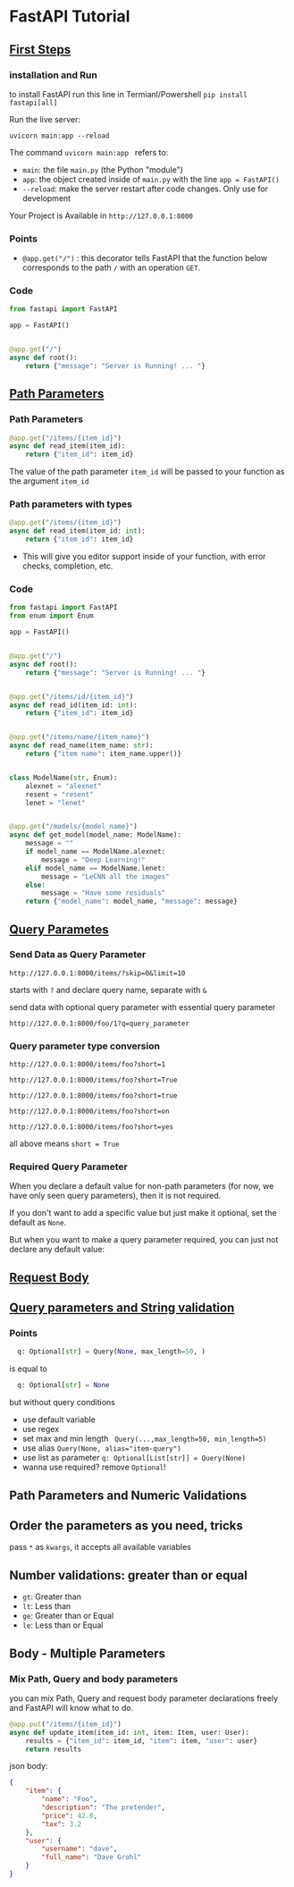 # FastAPI Tutorial

## [First Steps](https://fastapi.tiangolo.com/tutorial/first-steps/)

### installation and Run

to install FastAPI run this line in Termianl/Powershell
` pip install fastapi[all] `

Run the live server:

` uvicorn main:app --reload `

The command `uvicorn main:app ` refers to:

* `main`: the file `main.py` (the Python "module")
* `app`: the object created inside of `main.py` with the line `app = FastAPI()`
* `--reload`: make the server restart after code changes. Only use for development

Your Project is Available in `http://127.0.0.1:8000`

### Points

* `@app.get("/")` :  this decorator tells FastAPI that the function below corresponds to the path `/` with an
  operation `GET`.

### Code

```python
from fastapi import FastAPI

app = FastAPI()


@app.get("/")
async def root():
    return {"message": "Server is Running! ... "}

```

## [Path Parameters](https://fastapi.tiangolo.com/tutorial/path-params/)

### Path Parameters

```python
@app.get("/items/{item_id}")
async def read_item(item_id):
    return {"item_id": item_id}
```

The value of the path parameter `item_id` will be passed to your function as the argument `item_id`

### Path parameters with types

```python
@app.get("/items/{item_id}")
async def read_item(item_id: int):
    return {"item_id": item_id}
```

* This will give you editor support inside of your function, with error checks, completion, etc.

### Code

```python
from fastapi import FastAPI
from enum import Enum

app = FastAPI()


@app.get("/")
async def root():
    return {"message": "Server is Running! ... "}


@app.get("/items/id/{item_id}")
async def read_id(item_id: int):
    return {"item_id": item_id}


@app.get("/items/name/{item_name}")
async def read_name(item_name: str):
    return {"item name": item_name.upper()}


class ModelName(str, Enum):
    alexnet = "alexnet"
    resent = "resent"
    lenet = "lenet"


@app.get("/models/{model_name}")
async def get_model(model_name: ModelName):
    message = ""
    if model_name == ModelName.alexnet:
        message = "Deep Learning!"
    elif model_name == ModelName.lenet:
        message = "LeCNN all the images"
    else:
        message = "Have some residuals"
    return {"model_name": model_name, "message": message}
```

## [Query Parametes](https://fastapi.tiangolo.com/tutorial/query-params/)

### Send Data as Query Parameter

` http://127.0.0.1:8000/items/?skip=0&limit=10 `

starts with `?` and declare query name, separate with `&`

send data with optional query parameter with essential query parameter

`http://127.0.0.1:8000/foo/1?q=query_parameter`

### Query parameter type conversion

`http://127.0.0.1:8000/items/foo?short=1`

`http://127.0.0.1:8000/items/foo?short=True`

`http://127.0.0.1:8000/items/foo?short=true`

`http://127.0.0.1:8000/items/foo?short=on`

`http://127.0.0.1:8000/items/foo?short=yes`

all above means `short = True`

### Required Query Parameter

When you declare a default value for non-path parameters (for now, we have only seen query parameters), then it is not
required.

If you don't want to add a specific value but just make it optional, set the default as `None`.

But when you want to make a query parameter required, you can just not declare any default value:

## [Request Body](https://fastapi.tiangolo.com/tutorial/body/)

## [Query parameters and String validation](https://fastapi.tiangolo.com/tutorial/body/)

### Points

```python
  q: Optional[str] = Query(None, max_length=50, )
```

is equal to

```python
  q: Optional[str] = None
```

but without query conditions

* use default variable
* use regex
* set max and min length ` Query(...,max_length=50, min_length=5)`
* use alias `Query(None, alias="item-query")`
* use list as parameter `q: Optional[List[str]] = Query(None)`
* wanna use required? remove `Optional`!

## Path Parameters and Numeric Validations

## Order the parameters as you need, tricks

pass `*` as `kwargs`, it accepts all available variables

## Number validations: greater than or equal

* `gt`: Greater than
* `lt`: Less than
* `ge`: Greater than or Equal
* `le`: Less than or Equal

## Body - Multiple Parameters

### Mix Path, Query and body parameters

you can mix Path, Query and request body parameter declarations freely and FastAPI will know what to do.

```python
@app.put("/items/{item_id}")
async def update_item(item_id: int, item: Item, user: User):
    results = {"item_id": item_id, "item": item, "user": user}
    return results

```
json body:
```json
{
    "item": {
        "name": "Foo",
        "description": "The pretender",
        "price": 42.0,
        "tax": 3.2
    },
    "user": {
        "username": "dave",
        "full_name": "Dave Grohl"
    }
}

```


